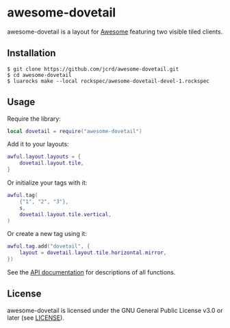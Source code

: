 # awesome-dovetail

awesome-dovetail is a layout for [Awesome](https://github.com/awesomeWM/awesome)
featuring two visible tiled clients.

## Installation

```
$ git clone https://github.com/jcrd/awesome-dovetail.git
$ cd awesome-dovetail
$ luarocks make --local rockspec/awesome-dovetail-devel-1.rockspec
```

## Usage

Require the library:
```lua
local dovetail = require("awesome-dovetail")
```

Add it to your layouts:
```lua
awful.layout.layouts = {
    dovetail.layout.tile,
}
```

Or initialize your tags with it:
```lua
awful.tag(
    {"1", "2", "3"},
    s,
    dovetail.layout.tile.vertical,
)
```

Or create a new tag using it:
```lua
awful.tag.add("dovetail", {
    layout = dovetail.layout.tile.horizontal.mirror,
})
```

See the [API documentation](https://jcrd.github.io/awesome-dovetail/) for
descriptions of all functions.

## License

awesome-dovetail is licensed under the GNU General Public License v3.0 or later
(see [LICENSE](LICENSE)).
